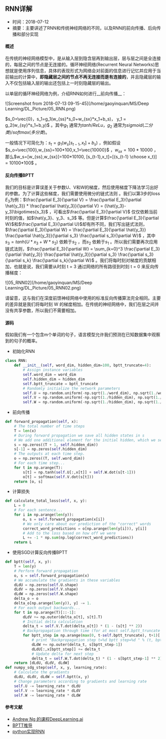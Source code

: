 ## RNN详解

- 时间：2018-07-12
- 摘要：主要讲述了RNN和传统神经网络的不同，以及RNN的前向传播、后向传播和部分实现

#### 概述

在传统的神经网络模型中，是从输入层到隐含层再到输出层，层与层之间是全连接的，每层之间的节点是无连接的。循环神经网络(Recurrent Neural Networks)思想就是使用序列信息，具体的表现形式为网络会对前面的信息进行记忆并应用于当前输出的计算中，__即隐藏层之间的节点不再无连接而是有连接的__，并且隐藏层的输入不仅包括输入层的输出还包括上一时刻隐藏层的输出。

以单层的循环神经网络为例，介绍RNN如何进行__前向传播__：

![Screenshot from 2018-07-13 09-15-45](/home/gaoyinquan/MS/Deep Learning/DL_Picture/05_RNN.png)

$s_0=\vec{0}，s_1=g_1(w_{ss}*s_0+w_{sx}*x_1+b_s)， y_1 = g_2(w_{sy}*s_1+b_y)​$ 。其中​$g_1​$ 通常为​$tanh/ReLu​$ ，​$g_2​$ 通常为​$sigmoid(二分类)/softmax(多分类)​$ 。

一般情况下可简化为：$s_t = g_1(w_s[s_{t-1},x_t]+b_s)$ ，例如假设$s_o=\vec{100},w_{ss}=100*100,x_1=\vec{10000}$ ，$w_{sx}=100*10000$ ，那么$w_s=[w_{ss},w_{sx}]=100*10100, [s_{t-1},x_t]=[{s_{t-1} \choose x_t}] = 10100*100$ 。 

#### 反向传播BPTT

我们的目标是计算误差关于参数U、V和W的梯度，然后使用梯度下降法学习出好的参数。为了计算这些梯度，我们需要使用微分的链式法则 。我们以第3步的loss $E_3$为例：$\frac{\partial E_3}{\partial V} = \frac{\partial E_3}{\partial \hat{y_3}} * \frac{\partial \hat{y_3}}{\partial V} = (\hat{y_3}-y_3)\bigotimes{s_3}$ ，可看出$\frac{\partial E_3}{\partial V}$ 仅仅依赖当前时刻的值，如$\hat{y_3}、y_3、s_3$ 等。但是计算$\frac{\partial E_3}{\partial W}$和$\frac{\partial E_3}{\partial U}$却有所不同，我们写出链式法则，$\frac{\partial E_3}{\partial W} = \frac{\partial E_3}{\partial \hat{y_3}} \frac{\partial \hat{y_3}}{\partial s_3} \frac{\partial s_3}{\partial W}$ ，其中$s_3 = tanh(U*x_3+W*s_2)$ 依赖于$s_2$ ，而$s_2$ 依赖于$s_1$ 。所以我们需要再次应用链式法则，$\frac{\partial E_3}{\partial W} = \sum_{k=0}^3 \frac{\partial E_3}{\partial \hat{y_3}} \frac{\partial \hat{y_3}}{\partial s_3} \frac{\partial s_3}{\partial s_k} \frac{\partial s_k}{\partial W}$ 。我们将每时刻对梯度的贡献相加，也就是说，我们需要从时刻 t = 3 通过网络的所有路径到时刻 t = 0 来反向传播梯度：

![05_RNN02](/home/gaoyinquan/MS/Deep Learning/DL_Picture/05_RNN02.png)

请留意，这与我们在深度前馈神经网络中使用的标准反向传播算法完全相同。主要的差异就是我们将每时刻 W 的梯度相加。在传统的神经网络中，我们在层之间并没有共享参数，所以我们不需要相加。

#### 源码

假如我们有一个包含m个单词的句子，语言模型允许我们预测在已知数据集中观察到的句子的概率。

- 初始化RNN

```python
class RNN:
    def __init__(self, word_dim, hidden_dim=100, bptt_truncate=4):
        # Assign instance variables
        self.word_dim = word_dim
        self.hidden_dim = hidden_dim
        self.bptt_truncate = bptt_truncate
        # Randomly initialize the network parameters
        self.U = np.random.uniform(-np.sqrt(1./word_dim), np.sqrt(1./word_dim), (hidden_dim, word_dim))
        self.V = np.random.uniform(-np.sqrt(1./hidden_dim), np.sqrt(1./hidden_dim), (word_dim, hidden_dim))
        self.W = np.random.uniform(-np.sqrt(1./hidden_dim), np.sqrt(1./hidden_dim), (hidden_dim, hidden_dim))
```

- 前向传播

```python
def forward_propagation(self, x):
    # The total number of time steps
    T = len(x)
    # During forward propagation we save all hidden states in s 
    # We add one additional element for the initial hidden, which we set to 0
    s = np.zeros((T + 1, self.hidden_dim))
    s[-1] = np.zeros(self.hidden_dim)
    # The outputs at each time step. 
    o = np.zeros((T, self.word_dim))
    # For each time step...
    for t in np.arange(T):
        s[t] = np.tanh(self.U[:,x[t]] + self.W.dot(s[t-1]))
        o[t] = softmax(self.V.dot(s[t]))
    return [o, s]
```

- 计算损失

```python
def calculate_total_loss(self, x, y):
    L = 0
    # For each sentence...
    for i in np.arange(len(y)):
        o, s = self.forward_propagation(x[i])
        # We only care about our prediction of the "correct" words
        correct_word_predictions = o[np.arange(len(y[i])), y[i]]
        # Add to the loss based on how off we were
        L += -1 * np.sum(np.log(correct_word_predictions))
    return L
```

- 使用SGD计算反向传播BPTT

```python
def bptt(self, x, y):
    T = len(y)
    # Perform forward propagation
    o, s = self.forward_propagation(x)
    # We accumulate the gradients in these variables
    dLdU = np.zeros(self.U.shape)
    dLdV = np.zeros(self.V.shape)
    dLdW = np.zeros(self.W.shape)
    delta_o = o 
    delta_o[np.arange(len(y)), y] -= 1.
    # For each output backwards...
    for t in np.arange(T)[::-1]:
        dLdV += np.outer(delta_o[t], s[t].T)
        # Initial delta calculation
        delta_t = self.V.T.dot(delta_o[t]) * (1 - (s[t] ** 2))
        # Backpropagation through time (for at most self.bptt_truncate steps)
        for bptt_step in np.arange(max(0, t-self.bptt_truncate), t+1)[::-1]:
            # print "Backpropagation step t=%d bptt step=%d " % (t, bptt_step)
            dLdW += np.outer(delta_t, s[bptt_step-1])              
            dLdU[:,x[bptt_step]] += delta_t
            # Update delta for next step
            delta_t = self.W.T.dot(delta_t) * (1 - s[bptt_step-1] ** 2)
    return [dLdU, dLdV, dLdW]
def numpy_sdg_step(self, x, y, learning_rate):
    # Calculate the gradients
    dLdU, dLdV, dLdW = self.bptt(x, y)
    # Change parameters according to gradients and learning rate
    self.U -= learning_rate * dLdU
    self.V -= learning_rate * dLdV
    self.W -= learning_rate * dLdW
```

#### 参考文献

- [Andrew Ng 的课程DeepLearning.ai](http://mooc.study.163.com/university/deeplearning_ai#/c) 
- [BPTT推导](https://www.cnblogs.com/zhbzz2007/p/6339346.html) 
- [python实现RNN](http://www.cnblogs.com/zhbzz2007/p/6291652.html) 
